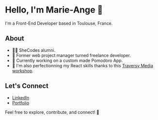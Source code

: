 # Hello, I'm Marie-Ange 👋

I'm a Front-End Developer based in Toulouse, France.

## About
- 👩‍💻 SheCodes alumni.
- 💼 Former web project manager turned freelance developer.
- 🔭 Currently working on a custom made Pomodoro App.
- 🌱 I'm also perfectionning my React skills thanks to this [Traversy Media workshop](https://www.traversymedia.com/Modern-React-Front-To-Back-Course).

## Let's Connect

- [LinkedIn](https://www.linkedin.com/in/marie-ange-lhernould/)
- [Portfolio](https://www.marieange.dev/)

Feel free to explore, contribute, and connect! 🚀


<!--
**Marie-Ange-L/Marie-Ange-L** is a ✨ _special_ ✨ repository because its `README.md` (this file) appears on your GitHub profile.

Here are some ideas to get you started:

- 🔭 I’m currently working on ...
- 🌱 I’m currently learning ...
- 👯 I’m looking to collaborate on ...
- 🤔 I’m looking for help with ...
- 💬 Ask me about ...
- 📫 How to reach me: ...
- 😄 Pronouns: ...
- ⚡ Fun fact: ...
-->
